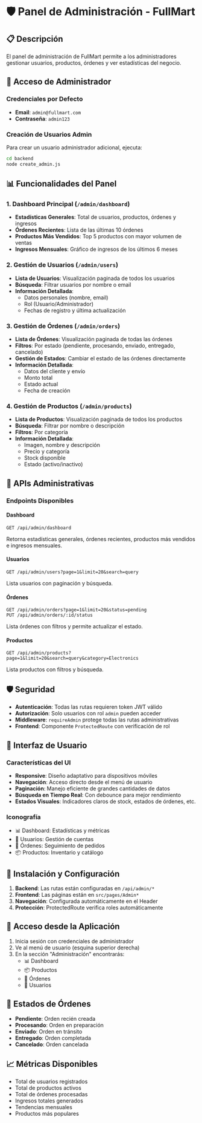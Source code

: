 # 🛡️ Panel de Administración - FullMart

## 📋 Descripción

El panel de administración de FullMart permite a los administradores gestionar usuarios, productos, órdenes y ver estadísticas del negocio.

## 🔐 Acceso de Administrador

### Credenciales por Defecto
- **Email**: `admin@fullmart.com`
- **Contraseña**: `admin123`

### Creación de Usuarios Admin
Para crear un usuario administrador adicional, ejecuta:
```bash
cd backend
node create_admin.js
```

## 📊 Funcionalidades del Panel

### 1. Dashboard Principal (`/admin/dashboard`)
- **Estadísticas Generales**: Total de usuarios, productos, órdenes y ingresos
- **Órdenes Recientes**: Lista de las últimas 10 órdenes
- **Productos Más Vendidos**: Top 5 productos con mayor volumen de ventas
- **Ingresos Mensuales**: Gráfico de ingresos de los últimos 6 meses

### 2. Gestión de Usuarios (`/admin/users`)
- **Lista de Usuarios**: Visualización paginada de todos los usuarios
- **Búsqueda**: Filtrar usuarios por nombre o email
- **Información Detallada**: 
  - Datos personales (nombre, email)
  - Rol (Usuario/Administrador)
  - Fechas de registro y última actualización

### 3. Gestión de Órdenes (`/admin/orders`)
- **Lista de Órdenes**: Visualización paginada de todas las órdenes
- **Filtros**: Por estado (pendiente, procesando, enviado, entregado, cancelado)
- **Gestión de Estados**: Cambiar el estado de las órdenes directamente
- **Información Detallada**:
  - Datos del cliente y envío
  - Monto total
  - Estado actual
  - Fecha de creación

### 4. Gestión de Productos (`/admin/products`)
- **Lista de Productos**: Visualización paginada de todos los productos
- **Búsqueda**: Filtrar por nombre o descripción
- **Filtros**: Por categoría
- **Información Detallada**:
  - Imagen, nombre y descripción
  - Precio y categoría
  - Stock disponible
  - Estado (activo/inactivo)

## 🔧 APIs Administrativas

### Endpoints Disponibles

#### Dashboard
```
GET /api/admin/dashboard
```
Retorna estadísticas generales, órdenes recientes, productos más vendidos e ingresos mensuales.

#### Usuarios
```
GET /api/admin/users?page=1&limit=20&search=query
```
Lista usuarios con paginación y búsqueda.

#### Órdenes
```
GET /api/admin/orders?page=1&limit=20&status=pending
PUT /api/admin/orders/:id/status
```
Lista órdenes con filtros y permite actualizar el estado.

#### Productos
```
GET /api/admin/products?page=1&limit=20&search=query&category=Electronics
```
Lista productos con filtros y búsqueda.

## 🛡️ Seguridad

- **Autenticación**: Todas las rutas requieren token JWT válido
- **Autorización**: Solo usuarios con rol `admin` pueden acceder
- **Middleware**: `requireAdmin` protege todas las rutas administrativas
- **Frontend**: Componente `ProtectedRoute` con verificación de rol

## 🎨 Interfaz de Usuario

### Características del UI
- **Responsive**: Diseño adaptativo para dispositivos móviles
- **Navegación**: Acceso directo desde el menú de usuario
- **Paginación**: Manejo eficiente de grandes cantidades de datos
- **Búsqueda en Tiempo Real**: Con debounce para mejor rendimiento
- **Estados Visuales**: Indicadores claros de stock, estados de órdenes, etc.

### Iconografía
- 📊 Dashboard: Estadísticas y métricas
- 👥 Usuarios: Gestión de cuentas
- 🛒 Órdenes: Seguimiento de pedidos
- 📦 Productos: Inventario y catálogo

## 🚀 Instalación y Configuración

1. **Backend**: Las rutas están configuradas en `/api/admin/*`
2. **Frontend**: Las páginas están en `src/pages/Admin*`
3. **Navegación**: Configurada automáticamente en el Header
4. **Protección**: ProtectedRoute verifica roles automáticamente

## 📱 Acceso desde la Aplicación

1. Inicia sesión con credenciales de administrador
2. Ve al menú de usuario (esquina superior derecha)
3. En la sección "Administración" encontrarás:
   - 📊 Dashboard
   - 📦 Productos  
   - 🛒 Órdenes
   - 👥 Usuarios

## 🔄 Estados de Órdenes

- **Pendiente**: Orden recién creada
- **Procesando**: Orden en preparación
- **Enviado**: Orden en tránsito
- **Entregado**: Orden completada
- **Cancelado**: Orden cancelada

## 📈 Métricas Disponibles

- Total de usuarios registrados
- Total de productos activos
- Total de órdenes procesadas
- Ingresos totales generados
- Tendencias mensuales
- Productos más populares
